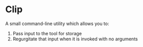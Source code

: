 # Clip

A small command-line utility which allows you to:

1. Pass input to the tool for storage
2. Regurgitate that input when it is invoked with no arguments
